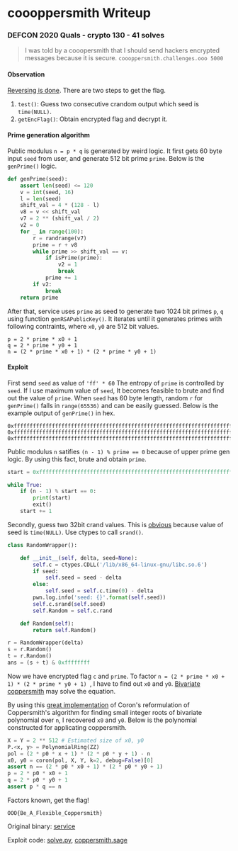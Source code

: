 # coooppersmith Writeup

### DEFCON 2020 Quals - crypto 130 - 41 solves

> I was told by a cooopersmith that I should send hackers encrypted messages because it is secure. `coooppersmith.challenges.ooo 5000`

#### Observation

[Reversing is done](service.i64). There are two steps to get the flag.

1. `test()`: Guess two consecutive crandom output which seed is `time(NULL)`.
2. `getEncFlag()`: Obtain encrypted flag and decrypt it.

#### Prime generation algorithm

Public modulus `n = p * q` is generated by weird logic. It first gets 60 byte input `seed` from user, and generate 512 bit prime `prime`. Below is the `genPrime()` logic.

```python
def genPrime(seed):
    assert len(seed) <= 120
    v = int(seed, 16)
    l = len(seed)
    shift_val = 4 * (128 - l)
    v8 = v << shift_val
    v7 = 2 ** (shift_val / 2)
    v2 = 0
    for _ in range(100):
        r = randrange(v7)
        prime = r + v8
        while prime >> shift_val == v:
            if isPrime(prime):
                v2 = 1
                break
            prime += 1
        if v2:
            break
    return prime
```

After that, service uses `prime` as seed to generate two 1024 bit primes `p`, `q` using function `genRSAPublicKey()`. It iterates until it generates primes with following contraints, where `x0`, `y0` are 512 bit values.

```
p = 2 * prime * x0 + 1
q = 2 * prime * y0 + 1
n = (2 * prime * x0 + 1) * (2 * prime * y0 + 1) 
```

#### Exploit

First send `seed` as value of `'ff' * 60` The entropy of `prime` is controlled by `seed`. If I use maximum value of `seed`, It becomes feasible to brute and find out the value of `prime`. When `seed` has 60 byte length, random `r` for `genPrime()` falls in `range(65536)` and can be easily guessed. Below is the example output of `genPrime()` in hex.

```
0xffffffffffffffffffffffffffffffffffffffffffffffffffffffffffffffffffffffffffffffffffffffffffffffffffffffffffffffffffffffff0000a0df
0xffffffffffffffffffffffffffffffffffffffffffffffffffffffffffffffffffffffffffffffffffffffffffffffffffffffffffffffffffffffff00009f61
0xffffffffffffffffffffffffffffffffffffffffffffffffffffffffffffffffffffffffffffffffffffffffffffffffffffffffffffffffffffffff000005cb
```

Public modulus `n` satifies `(n - 1) % prime == 0` because of upper prime gen logic. By using this fact, brute and obtain `prime`.

```python
start = 0xffffffffffffffffffffffffffffffffffffffffffffffffffffffffffffffffffffffffffffffffffffffffffffffffffffffffffffffffffffffff00000000

while True:
    if (n - 1) % start == 0:
        print(start)
        exit()
    start += 1
```

Secondly, guess two 32bit crand values. This is [obvious](https://stackoverflow.com/questions/5574914/srandtimenull-doesnt-change-seed-value-quick-enough) because value of seed is `time(NULL)`. Use ctypes to call `srand()`.

```python
class RandomWrapper():

    def __init__(self, delta, seed=None):
        self.c = ctypes.CDLL('/lib/x86_64-linux-gnu/libc.so.6')
        if seed:
            self.seed = seed - delta
        else:
            self.seed = self.c.time(0) - delta
        pwn.log.info('seed: {}'.format(self.seed))
        self.c.srand(self.seed)
        self.Random = self.c.rand

    def Random(self):
        return self.Random()

r = RandomWrapper(delta)
s = r.Random()
t = r.Random()
ans = (s + t) & 0xffffffff
```

Now we have encrypted flag `c` and `prime`. To factor `n = (2 * prime * x0 + 1) * (2 * prime * y0 + 1) `, I have to find out `x0` and `y0`. [Bivariate coppersmith](http://www.jscoron.fr/publications/bivariate.pdf) may solve the equation.

By using this [great implementation](https://github.com/ubuntor/coppersmith-algorithm) of Coron's reformulation of Coppersmith's algorithm for finding small integer roots of bivariate polynomial over `n`, I recovered `x0` and `y0`. Below is the polynomial constructed for applicating coppersmith.

```python
X = Y = 2 ** 512 # Estimated size of x0, y0
P.<x, y> = PolynomialRing(ZZ)
pol = (2 * p0 * x + 1) * (2 * p0 * y + 1) - n
x0, y0 = coron(pol, X, Y, k=2, debug=False)[0]
assert n == (2 * p0 * x0 + 1) * (2 * p0 * y0 + 1)
p = 2 * p0 * x0 + 1
q = 2 * p0 * y0 + 1
assert p * q == n
```

Factors known, get the flag!

```
OOO{Be_A_Flexible_Coppersmith}
```

Original binary: [service](service)

Exploit code: [solve.py](solve.py), [coppersmith.sage](coppersmith.sage)